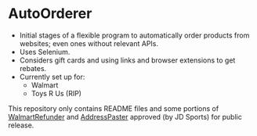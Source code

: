 # AutoOrderer

* Initial stages of a flexible program to automatically order products from websites; even ones without relevant APIs.
* Uses Selenium.
* Considers gift cards and using links and browser extensions to get rebates.
* Currently set up for:
  * Walmart
  * Toys R Us (RIP)

This repository only contains README files and some portions of [WalmartRefunder](https://github.com/Patricol/JDSports-public/tree/master/WalmartRefunder#walmartrefunder) and [AddressPaster](https://github.com/Patricol/JDSports-public/tree/master/AddressPaster#address-paster) approved (by JD Sports) for public release.
